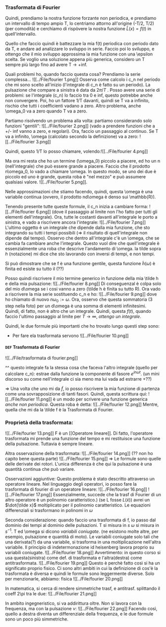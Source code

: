 ### Trasformata di Fourier

Quindi, prendiamo la nostra funzione forzante non periodica, e prendiamo un intervallo di tempo ampio T, lo centriamo attorno all'origine (-T/2, T/2) (per comodità) e cerchiamo di rispòvere la nostra funzione $\hat L(x) = f(t)$  in quell'intervallo.

Quello che faccio quindi è battezzare la mia f(t) periodica con periodo dato da T, e andare ad analizzare lo sviluppo in serie.
Faccio poi lo sviluppo, e ottengo che il mio sviluppo approssima la mia funzione con una \epsilon scelta.
Se voglio una soluzione appena più generica, considero un T sempre più largo fino ad avere T -> +inf.

Quali problemi ho, quando faccio questa cosa?
Prendiamo la serie complessa...
![[../File/fourier 1.png]]
Osserva come calcolo i c_n nel periodo che mi sono scelto all'inizio (l'integrale di c_n è fatto su un periodo). La pulsazione che compare  a sinistra è data da $2\pi /T$ . Posso avere una serie di problemi: se l'integrale (c_n) lo faccio tra 0 e inf, questo potrebbe anche non convergere. Poi, ho un fattore 1/T davanti, quindi se T va a infinito, rischio che tutti i coefficienti vadano a zero.
Altro problema, anche \omega_0 va a zero quando T va a zero.

Partiamo risolvendo un problema alla volta:
partiamo considerando solo funzioni "gentili":
![[../File/fourier 2.png]]
(vado a prendere funzioni che a +/- inf vanno a zero, e regolari).
Ora, faccio un passaggio al continuo. Se T va a infinito, \omega (calcolato secondo la definizione) va a zero: ![[../File/fourier 3.png]]

Quindi, questo 1/T lo  posso chiamare, volendo:![[../File/fourier 4.png]]

Ma ora mi resta che ho un termine (\omega_0) piccolo a piacere, ed ho un n (nell'integrale) che può essere grande a piacere. Faccio che il prodotto n\omega_0, lo vado a chiamare \omega.
In questo modo, se uno dei due è piccolo ed  uno è grande, questa roba è "nel mezzo" e può assumere qualsiasi valore.
![[../File/fourier 5.png]].

Nelle approssimazioni che stiamo facendo, quindi, questa \omega è una variabile continua (ovvero, il prodotto nd\omega è denso sui \mathbb{R}).

Tenendo presente tutte queste formule, il c_n inizia a cambiare forma:
![[../File/fourier 6.png]]
(dove il passaggio al limite non l'ho fatto per tutti gli elementi dell'integrale).
Ora, tutte le costanti davanti all'integrale le porto a sinistra, e vado a riscrivere ancora l'integrale:
![[../File/fourier 7.png]]
L'ultimo oggetto è un integrale che dipende dalla mia funzione, che sto integrando su tutti i tempi possibili (=> il risultato di quell'integrale non dipende dal tempo). Osservo che dentro all'integrale c'è un \omega, che se cambia fa cambiare anche l'integrale. Questo vuol dire che quell'integrale è essenzialmente una roba che descrive l'andamento di \omega.
la tilde sopra $h$ (notazione) mi dice che sto lavorando con inversi di tempi, e non tempi.

Si può dimostrare che se f è una funzione gentile, questa funzione $\tilde h(\omega)$ è finita ed esiste su tutto il (??)

Posso quindi riscrivere il mio termine generico in funzione della mia \tilde h e della mia pulsazione:
![[../File/fourier 8.png]]
Di conseguenzal è colpa solo del mio d\omega se i cosi vanno a zero (\tilde h è finita su tutto R).
Ora vado a riscrivere la mia serie sostituendo c_n e ho:
![[../File/fourier 9.png]]
dove ho chiamato di nuovo $n\omega_0 := \omega$.
Ora, osservo che questa sommatoria (3 step nella foto) per un d\omega è una somma di elementi infinitesimi. Quindi, di fatto, non è altro che un integrale. Quindi, questa $f(t)$, quando faccio l'ultimo passaggio al limite per $T \to \infty$, _ottengo un integrale_.

Quindi, le due formule più importanti che ho trovato lungo questi step sono:
- Per fare ela trasformata servono
![[../File/fourier 10.png]]

#### `DEF` Trasformata di Fourier
![[../File/trasformata di fourier.png]]

^^ questo integrale fa la stessa cosa che faceva l'altro integrale (quello per calcolare c_n): estrae dalla funzione la componente di fasore $e^{in\omega t}$. (un mini discorso su come nell'integrale ci sia meno ma lui vada ad estrarre +??)

=> Una volta che uno mi da $\tilde f$, io posso riscrivere la mia funzione di partenza come una sovrapposizione di tanti fasori. Quindi, questa scrittura qui:
![[../File/fourier 11.png]]
è un modo per scrivere una funzione generica _anche non periodica_. Questa roba è detta:
![[../File/fourier 12.png]]
Mentre, quella che mi da la \tilde f è la Trasformata di Fourier.

### Proprietà della trasformata:
![[../File/fourier 13.png]]
F è un [[Operatore lineare]]. Di fatto, l'operatore trasformata mi prende una funzione del tempo e mi restituisce una funzione della pulsazione. Tuttavia è sempre lineare.

Altra osservazione della trasformata:
![[../File/fourier 14.png]]
(?? non ho capito bene questa parte)
![[../File/fourier 15.png]]
=> Le formule sono quelle delle derivate dei rotori. L'unica differenza è che qui la pulsazione è
 una quantità continua che può variare.



Osservazioni aggiuntive:
Questo problema è stato descritto attraverso un operatore lineare. Nel linguaggio degli operatori, io posso fare la trasformata di fourier di un operatore lineare:
![[../File/fourier 16.png]]
![[../File/fourier 17.png]]
Essenzialmente, succede che la trasf di Fourier di un altro operatore è un polinomio caratteristico.) (se L fosse $L(\tilde x)$) avrei un $\dot{\tilde x}$ moltiplicato per il polinomio caratteristico.
Le equazioni differenziali si trasformano in polinomi in $\omega$

Seconda considerazione:
quando faccio una trasformata di f, io passo dal dominio dei tempi al dominio delle pulsazioni. T si misura in $s$ $\omega$ si misura in $s^{-1}$. T ed \omega si dicono _variabili coniugate_. (ne esistono molte altre, per esempio, pulsazione e quantità di moto). Le variabili coniugate solo tali che una derivata(?) da una variabile, si trasforma in una moltiplicazione nell'altra variabile.
Il principio di indetermonazione id heisenberg lavora proprio su variabili coniugate.
![[../File/fourier 18.png]]
Avvertimento: in questo corso si usa questa(sinistra) come def. di trasformata e l'altra(destra) come antitrasformata.
![[../File/fourier 19.png]]
Questo è perchè fatto così si ha un significato proprio fisico. Ci sono altri ambiti in cui la definizione di cos'è la trasformata è diversa e quindi le formule sono leggermente diverse. Solo per menzionarle, abbiamo:
fisica
![[../File/fourier 20.png]]

In matematica, si cerca di rendere simmetriche trasf, e antitrasf. splittando il coeff 2\pi tra le due:
![[../File/fourier 21.png]]

In ambito ingegneristico, si va addirittura oltre. Non si lavora con la frequenza, ma con la pulsazione $\nu$:
![[../File/fourier 22.png]]
Facendo così, quello a destra diventa un differenziale della frequenza, e le due formule sono un poco più simmetriche.
